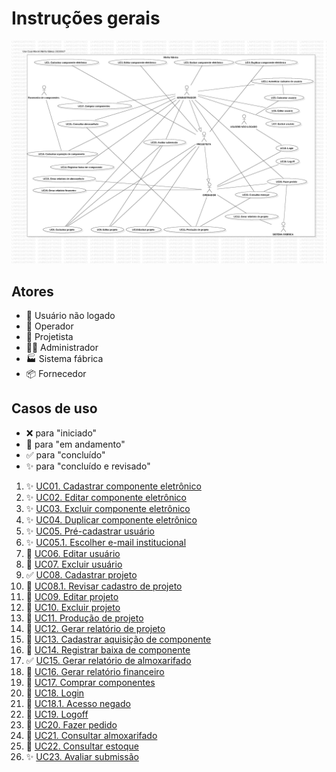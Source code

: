 # Instruções gerais
![Diagrama de casos de uso do _software_ "Minha fábrica"](diagrama-de-casos-de-uso.png)
## Atores
- 👤 Usuário não logado
- 👷 Operador
- 📐 Projetista
- 👨‍💼 Administrador
- 🏭 Sistema fábrica
- 📦 Fornecedor

## Casos de uso
- ❌ para "iniciado"
- 🚧 para "em andamento"
- ✅ para "concluído"
- ✨ para "concluído e revisado"

1. ✨ [UC01. Cadastrar componente eletrônico](./UC01.%20Cadastrar%20componente%20eletrônico.md)
2. ✨ [UC02. Editar componente eletrônico](./UC02.%20Editar%20componente%20eletrônico.md)
3. ✨ [UC03. Excluir componente eletrônico](./UC03.%20Excluir%20componente%20eletrônico.md)
4. ✨ [UC04. Duplicar componente eletrônico](./UC04.%20Duplicar%20componente%20eletrônico.md)
5. ✨ [UC05. Pré-cadastrar usuário](./UC05.%20Pré-cadastrar%20usuário.md)
6. ✨ [UC05.1. Escolher e-mail institucional](./UC05.1.%20Escolher%20e-mail%20institucional.md)
6. 🚧 [UC06. Editar usuário](./UC06.%20Editar%20usuário.md)
7. 🚧 [UC07. Excluir usuário](./UC07.%20Excluir%20usuário.md)
8. ✅ [UC08. Cadastrar projeto](./UC08.%20Cadastrar%20projeto.md)
9. 🚧 [UC08.1. Revisar cadastro de projeto](./UC08.1.%20Revisar%20cadastro%20de%20projeto.md)
10. 🚧 [UC09. Editar projeto](./UC09.%20Editar%20projeto.md)
11. 🚧 [UC10. Excluir projeto](./UC10.%20Excluir%20projeto.md)
12. 🚧 [UC11. Produção de projeto](./UC11.%20Produção%20de%20projeto.md)
13. 🚧 [UC12. Gerar relatório de projeto](./UC12.%20Gerar%20relatório%20de%20projeto.md)
14. 🚧 [UC13. Cadastrar aquisição de componente](./UC13.%20Cadastrar%20aquisição%20de%20componente.md)
15. 🚧 [UC14. Registrar baixa de componente](./UC14.%20Registrar%20baixa%20de%20componente.md)
16. ✅ [UC15. Gerar relatório de almoxarifado](./UC15.%20Gerar%20relatório%20de%20almoxarifado.md)
17. 🚧 [UC16. Gerar relatório financeiro](./UC16.%20Gerar%20relatório%20financeiro.md)
18. 🚧 [UC17. Comprar componentes](./UC17.%20Comprar%20componentes.md)
19. 🚧 [UC18. Login](./UC18.%20Login.md)
20. 🚧 [UC18.1. Acesso negado](./UC18.1.%20Acesso%20negado.md)
21. 🚧 [UC19. Logoff](./UC19.%20Logoff.md)
22. 🚧 [UC20. Fazer pedido](./UC20.%20Fazer%20pedido.md)
23. 🚧 [UC21. Consultar almoxarifado](./UC21.%20Consultar%20almoxarifado.md)
24. 🚧 [UC22. Consultar estoque](./UC22.%20Consultar%20estoque.md)
25. ✨ [UC23. Avaliar submissão](./UC23.%20Avaliar%20submissão.md)
